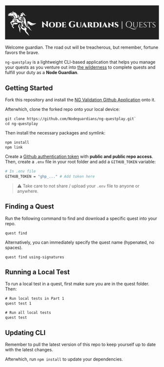 ![Node Guardians: Quests](./media/banner.png)

Welcome guardian. The road out will be treacherous, but remember, fortune favors the brave.

`ng-questplay` is a lightweight CLI-based application that helps you manage your quests as you venture out into [the wilderness](https://nodeguardians.io/) to complete quests and fulfill your duty as a **Node Guardian**.

## Getting Started

Fork this repository and install the [NG Validation Github Application](https://github.com/apps/ng-validation) onto it.

Afterwhich, clone the forked repo onto your local device: 

```
git clone https://github.com/Nodeguardians/ng-questplay.git`
cd ng-questplay
```

Then install the necessary packages and symlink:

```
npm install
npm link
```

Create a [Github authentication token](https://docs.github.com/en/authentication/keeping-your-account-and-data-secure/creating-a-personal-access-token) with **public and public repo access**. Then, create a `.env` file in your root folder and add a `GITHUB_TOKEN` variable:

```bash
# In .env file
GITHUB_TOKEN = "ghp_..." # Add token here
```

> ⚠️ Take care to not share / upload your `.env` file to anyone or anywhere.

## Finding a Quest

Run the following command to find and download a specific quest into your repo.

```
quest find
```

Alternatively, you can immediately specify the quest name (hypenated, no spaces).

```
quest find using-signatures
```

## Running a Local Test

To run a local test in a quest, first make sure you are in the quest folder. Then:

```
# Run local tests in Part 1
quest test 1
```

```
# Run all local tests
quest test
```

## Updating CLI

Remember to pull the latest version of this repo to keep yourself up to date with the latest changes.

Afterwhich, run `npm install` to update your dependencies.